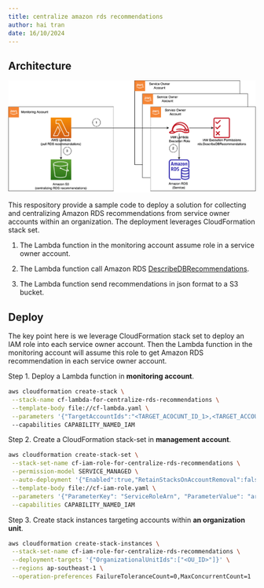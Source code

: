 ```yaml
---
title: centralize amazon rds recommendations
author: hai tran
date: 16/10/2024
---
```


## Architecture

![arch](./asset/arch.png)

This respository provide a sample code to deploy a solution for collecting and centralizing Amazon RDS recommendations from service owner accounts within an organization. The deployment leverages CloudFormation stack set.

1. The Lambda function in the monitoring account assume role in a service owner account.

2. The Lambda function call Amazon RDS [DescribeDBRecommendations](https://docs.aws.amazon.com/AmazonRDS/latest/APIReference/API_DescribeDBRecommendations.html).

3. The Lambda function send recommendations in json format to a S3 bucket.

## Deploy

The key point here is we leverage CloudFormation stack set to deploy an IAM role into each service owner account. Then the Lambda function in the monitoring account will assume this role to get Amazon RDS recommendation in each service owner account.

Step 1. Deploy a Lambda function in **monitoring account**.

```bash
aws cloudformation create-stack \
 --stack-name cf-lambda-for-centralize-rds-recommendations \
 --template-body file://cf-lambda.yaml \
 --parameters '{"TargetAccountIds":"<TARGET_ACOCUNT_ID_1>,<TARGET_ACCOUNT_ID_2>"}'
 --capabilities CAPABILITY_NAMED_IAM
```

Step 2. Create a CloudFormation stack-set in **management account**.

```bash
aws cloudformation create-stack-set \
 --stack-set-name cf-iam-role-for-centralize-rds-recommendations \
 --permission-model SERVICE_MANAGED \
 --auto-deployment '{"Enabled":true,"RetainStacksOnAccountRemoval":false}' \
 --template-body file://cf-iam-role.yaml \
 --parameters '{"ParameterKey": "ServiceRoleArn", "ParameterValue": "arn:aws:iam::<MONITOR_ACCOUNT_ID>:role/LambdaGetRDSRecommendationsRole"}' \
 --capabilities CAPABILITY_NAMED_IAM
```

Step 3. Create stack instances targeting accounts within **an organization unit**.

```bash
aws cloudformation create-stack-instances \
 --stack-set-name cf-iam-role-for-centralize-rds-recommendations \
 --deployment-targets '{"OrganizationalUnitIds":["<OU_ID>"]}' \
 --regions ap-southeast-1 \
 --operation-preferences FailureToleranceCount=0,MaxConcurrentCount=1
```
